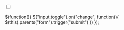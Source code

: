 <input class="toggle" type="checkbox">

$(function(){
    $("input.toggle").on("change", function(){
        $(this).parents("form").trigger("submit")
    })
});
